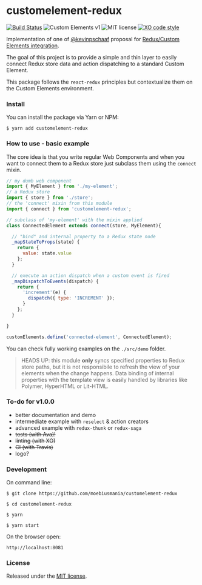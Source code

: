 # customelement-redux
[![Build Status](https://travis-ci.org/moebiusmania/customelement-redux.svg?branch=master)](https://travis-ci.org/moebiusmania/customelement-redux)
![Custom Elements v1](https://img.shields.io/badge/custom--elements-v1-blue.svg)
![MIT license](https://img.shields.io/github/license/mashape/apistatus.svg)
[![XO code style](https://img.shields.io/badge/code_style-XO-5ed9c7.svg?style=flat-square)](https://github.com/sindresorhus/xo)

Implementation of one of [@kevinpschaaf](https://github.com/kevinpschaaf) proposal for [Redux/Custom Elements integration](https://gist.github.com/kevinpschaaf/995c9d1fd0f58fe021b174c4238b38c3).

The goal of this project is to provide a simple and thin layer to easily connect Redux store data and action dispatching to a standard Custom Element.

This package follows the `react-redux` principles but contextualize them on the Custom Elements environment.

### Install
You can install the package via Yarn or NPM:
```
$ yarn add customelement-redux
```

### How to use - basic example
The core idea is that you write regular Web Components and when you want to connect them to a Redux store just subclass them using the `connect` mixin.

```javascript
// my dumb web component
import { MyElement } from './my-element';
// a Redux store
import { store } from './store';
// the 'connect' mixin from this module
import { connect } from 'customelement-redux';

// subclass of 'my-element' with the mixin applied
class ConnectedElement extends connect(store, MyElement){

  // "bind" and internal property to a Redux state node
  _mapStateToProps(state) {
    return {
      value: state.value
    };
  }

  // execute an action dispatch when a custom event is fired
  _mapDispatchToEvents(dispatch) {
    return {
      'increment'(e) {
        dispatch({ type: 'INCREMENT' });
      }
    };
  }

}

customElements.define('connected-element', ConnectedElement);
```

You can check fully working examples on the `./src/demo` folder.

> HEADS UP: this module **only** syncs specified properties to Redux store paths, but it is not responsibile to refresh the view of your elements when the change happens. Data binding of internal properties with the template view is easily handled by libraries like Polymer, HyperHTML or Lit-HTML.

### To-do for v1.0.0
* better documentation and demo
* intermediate example with `reselect` & action creators
* advanced example with `redux-thunk` or `redux-saga`
* ~~tests (with Ava)!~~
* ~~linting (with XO)~~
* ~~CI (with Travis)~~
* logo?

### Development
On command line:
```
$ git clone https://github.com/moebiusmania/customelement-redux

$ cd customelement-redux

$ yarn

$ yarn start
```

On the browser open:
```
http://localhost:8081
```

### License
Released under the [MIT license](LICENSE).
